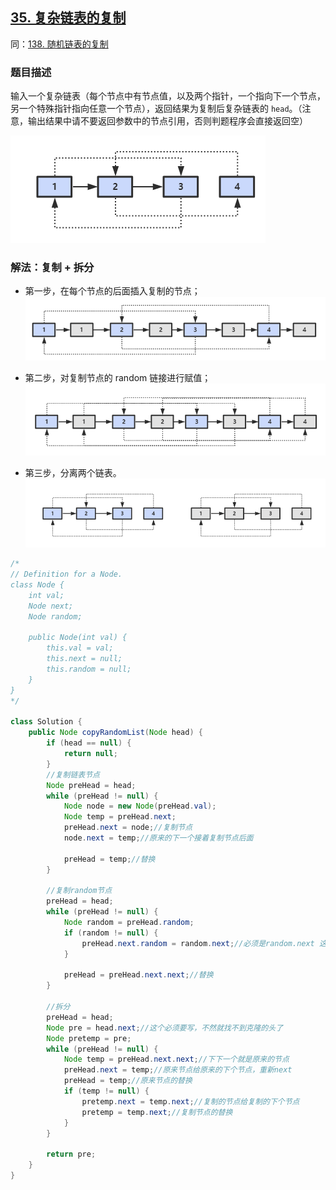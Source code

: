 ## [35. 复杂链表的复制](https://leetcode.cn/problems/fu-za-lian-biao-de-fu-zhi-lcof/)

同：[138. 随机链表的复制](https://leetcode.cn/problems/copy-list-with-random-pointer/description/)

### 题目描述

输入一个复杂链表（每个节点中有节点值，以及两个指针，一个指向下一个节点，另一个特殊指针指向任意一个节点），返回结果为复制后复杂链表的
`head`。（注意，输出结果中请不要返回参数中的节点引用，否则判题程序会直接返回空）

![random-list](../images/random-list.png)

### 解法：复制 + 拆分

- 第一步，在每个节点的后面插入复制的节点；
  ![random-list-step1.png](../images/random-list-step1.png)

- 第二步，对复制节点的 random 链接进行赋值；
  ![random-list-step2.png](../images/random-list-step2.png)

- 第三步，分离两个链表。
  ![random-list-step3.png](../images/random-list-step3.png)

````java
/*
// Definition for a Node.
class Node {
    int val;
    Node next;
    Node random;

    public Node(int val) {
        this.val = val;
        this.next = null;
        this.random = null;
    }
}
*/

class Solution {
    public Node copyRandomList(Node head) {
        if (head == null) {
            return null;
        }
        //复制链表节点
        Node preHead = head;
        while (preHead != null) {
            Node node = new Node(preHead.val);
            Node temp = preHead.next;
            preHead.next = node;//复制节点
            node.next = temp;//原来的下一个接着复制节点后面

            preHead = temp;//替换
        }

        //复制random节点
        preHead = head;
        while (preHead != null) {
            Node random = preHead.random;
            if (random != null) {
                preHead.next.random = random.next;//必须是random.next 这才是复制的那个node
            }

            preHead = preHead.next.next;//替换
        }

        //拆分
        preHead = head;
        Node pre = head.next;//这个必须要写，不然就找不到克隆的头了
        Node pretemp = pre;
        while (preHead != null) {
            Node temp = preHead.next.next;//下下一个就是原来的节点
            preHead.next = temp;//原来节点给原来的下个节点，重新next
            preHead = temp;//原来节点的替换
            if (temp != null) {
                pretemp.next = temp.next;//复制的节点给复制的下个节点
                pretemp = temp.next;//复制节点的替换
            }
        }

        return pre;
    }
}
````